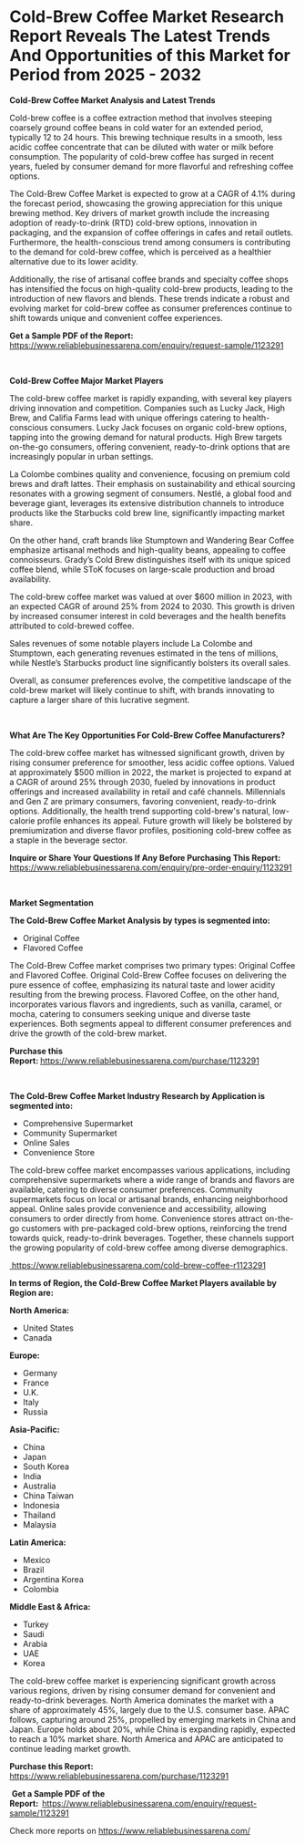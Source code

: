 <p><h1>Cold-Brew Coffee Market Research Report Reveals The Latest Trends And Opportunities of this Market for Period from 2025 - 2032</h1></p><p><strong>Cold-Brew Coffee Market Analysis and Latest Trends</strong></p>
<p><p>Cold-brew coffee is a coffee extraction method that involves steeping coarsely ground coffee beans in cold water for an extended period, typically 12 to 24 hours. This brewing technique results in a smooth, less acidic coffee concentrate that can be diluted with water or milk before consumption. The popularity of cold-brew coffee has surged in recent years, fueled by consumer demand for more flavorful and refreshing coffee options.</p><p>The Cold-Brew Coffee Market is expected to grow at a CAGR of 4.1% during the forecast period, showcasing the growing appreciation for this unique brewing method. Key drivers of market growth include the increasing adoption of ready-to-drink (RTD) cold-brew options, innovation in packaging, and the expansion of coffee offerings in cafes and retail outlets. Furthermore, the health-conscious trend among consumers is contributing to the demand for cold-brew coffee, which is perceived as a healthier alternative due to its lower acidity. </p><p>Additionally, the rise of artisanal coffee brands and specialty coffee shops has intensified the focus on high-quality cold-brew products, leading to the introduction of new flavors and blends. These trends indicate a robust and evolving market for cold-brew coffee as consumer preferences continue to shift towards unique and convenient coffee experiences.</p></p>
<p><strong>Get a Sample PDF of the Report:&nbsp;</strong> <a href="https://www.reliablebusinessarena.com/enquiry/request-sample/1123291?utm_campaign=1948&utm_medium=2&utm_source=Github&utm_content=ia&utm_term=15022025&utm_id=cold-brew-coffee">https://www.reliablebusinessarena.com/enquiry/request-sample/1123291</a></p>
<p>&nbsp;</p>
<p><strong>Cold-Brew Coffee Major Market Players</strong></p>
<p><p>The cold-brew coffee market is rapidly expanding, with several key players driving innovation and competition. Companies such as Lucky Jack, High Brew, and Califia Farms lead with unique offerings catering to health-conscious consumers. Lucky Jack focuses on organic cold-brew options, tapping into the growing demand for natural products. High Brew targets on-the-go consumers, offering convenient, ready-to-drink options that are increasingly popular in urban settings.</p><p>La Colombe combines quality and convenience, focusing on premium cold brews and draft lattes. Their emphasis on sustainability and ethical sourcing resonates with a growing segment of consumers. Nestlé, a global food and beverage giant, leverages its extensive distribution channels to introduce products like the Starbucks cold brew line, significantly impacting market share.</p><p>On the other hand, craft brands like Stumptown and Wandering Bear Coffee emphasize artisanal methods and high-quality beans, appealing to coffee connoisseurs. Grady’s Cold Brew distinguishes itself with its unique spiced coffee blend, while SToK focuses on large-scale production and broad availability.</p><p>The cold-brew coffee market was valued at over $600 million in 2023, with an expected CAGR of around 25% from 2024 to 2030. This growth is driven by increased consumer interest in cold beverages and the health benefits attributed to cold-brewed coffee.</p><p>Sales revenues of some notable players include La Colombe and Stumptown, each generating revenues estimated in the tens of millions, while Nestle’s Starbucks product line significantly bolsters its overall sales.</p><p>Overall, as consumer preferences evolve, the competitive landscape of the cold-brew market will likely continue to shift, with brands innovating to capture a larger share of this lucrative segment.</p></p>
<p>&nbsp;</p>
<p><strong>What Are The Key Opportunities For Cold-Brew Coffee Manufacturers?</strong></p>
<p><p>The cold-brew coffee market has witnessed significant growth, driven by rising consumer preference for smoother, less acidic coffee options. Valued at approximately $500 million in 2022, the market is projected to expand at a CAGR of around 25% through 2030, fueled by innovations in product offerings and increased availability in retail and café channels. Millennials and Gen Z are primary consumers, favoring convenient, ready-to-drink options. Additionally, the health trend supporting cold-brew's natural, low-calorie profile enhances its appeal. Future growth will likely be bolstered by premiumization and diverse flavor profiles, positioning cold-brew coffee as a staple in the beverage sector.</p></p>
<p><strong>Inquire or Share Your Questions If Any Before Purchasing This Report:</strong> <a href="https://www.reliablebusinessarena.com/enquiry/pre-order-enquiry/1123291?utm_campaign=1948&utm_medium=2&utm_source=Github&utm_content=ia&utm_term=15022025&utm_id=cold-brew-coffee">https://www.reliablebusinessarena.com/enquiry/pre-order-enquiry/1123291</a></p>
<p>&nbsp;</p>
<p><strong>Market Segmentation</strong></p>
<p><strong>The Cold-Brew Coffee Market Analysis by types is segmented into:</strong></p>
<p><ul><li>Original Coffee</li><li>Flavored Coffee</li></ul></p>
<p><p>The Cold-Brew Coffee market comprises two primary types: Original Coffee and Flavored Coffee. Original Cold-Brew Coffee focuses on delivering the pure essence of coffee, emphasizing its natural taste and lower acidity resulting from the brewing process. Flavored Coffee, on the other hand, incorporates various flavors and ingredients, such as vanilla, caramel, or mocha, catering to consumers seeking unique and diverse taste experiences. Both segments appeal to different consumer preferences and drive the growth of the cold-brew market.</p></p>
<p><strong>Purchase this Report:&nbsp;</strong><a href="https://www.reliablebusinessarena.com/purchase/1123291?utm_campaign=1948&utm_medium=2&utm_source=Github&utm_content=ia&utm_term=15022025&utm_id=cold-brew-coffee">https://www.reliablebusinessarena.com/purchase/1123291</a></p>
<p>&nbsp;</p>
<p><strong>The Cold-Brew Coffee Market Industry Research by Application is segmented into:</strong></p>
<p><ul><li>Comprehensive Supermarket</li><li>Community Supermarket</li><li>Online Sales</li><li>Convenience Store</li></ul></p>
<p><p>The cold-brew coffee market encompasses various applications, including comprehensive supermarkets where a wide range of brands and flavors are available, catering to diverse consumer preferences. Community supermarkets focus on local or artisanal brands, enhancing neighborhood appeal. Online sales provide convenience and accessibility, allowing consumers to order directly from home. Convenience stores attract on-the-go customers with pre-packaged cold-brew options, reinforcing the trend towards quick, ready-to-drink beverages. Together, these channels support the growing popularity of cold-brew coffee among diverse demographics.</p></p>
<p><a href="https://www.reliablebusinessarena.com/cold-brew-coffee-r1123291?utm_campaign=1948&utm_medium=2&utm_source=Github&utm_content=ia&utm_term=15022025&utm_id=cold-brew-coffee">&nbsp;https://www.reliablebusinessarena.com/cold-brew-coffee-r1123291</a></p>
<p><strong>In terms of Region, the Cold-Brew Coffee Market Players available by Region are:</strong></p>
<p>
    <p> <strong> North America: </strong>
        <ul>
            <li>United States</li>
            <li>Canada</li>
        </ul>
        </p> 
    <p> <strong> Europe: </strong>
        <ul>
            <li>Germany</li>
            <li>France</li>
            <li>U.K.</li>
            <li>Italy</li>
            <li>Russia</li>
        </ul>
        </p> 
    <p> <strong> Asia-Pacific: </strong>
        <ul>
            <li>China</li>
            <li>Japan</li>
            <li>South Korea</li>
            <li>India</li>
            <li>Australia</li>
            <li>China Taiwan</li>
            <li>Indonesia</li>
            <li>Thailand</li>
            <li>Malaysia</li>
        </ul>
        </p> 
    <p> <strong> Latin America: </strong>
        <ul>
            <li>Mexico</li>
            <li>Brazil</li>
            <li>Argentina Korea</li>
            <li>Colombia</li>
        </ul>
        </p> 
    <p> <strong> Middle East & Africa: </strong>
        <ul>
            <li>Turkey</li>
            <li>Saudi</li>
            <li>Arabia</li>
            <li>UAE</li>
            <li>Korea</li>
        </ul>
    </p>
    </p>
<p><p>The cold-brew coffee market is experiencing significant growth across various regions, driven by rising consumer demand for convenient and ready-to-drink beverages. North America dominates the market with a share of approximately 45%, largely due to the U.S. consumer base. APAC follows, capturing around 25%, propelled by emerging markets in China and Japan. Europe holds about 20%, while China is expanding rapidly, expected to reach a 10% market share. North America and APAC are anticipated to continue leading market growth.</p></p>
<p><strong>Purchase this Report: </strong><a href="https://www.reliablebusinessarena.com/purchase/1123291?utm_campaign=1948&utm_medium=2&utm_source=Github&utm_content=ia&utm_term=15022025&utm_id=cold-brew-coffee">https://www.reliablebusinessarena.com/purchase/1123291</a></p>
<p>&nbsp;<strong>Get a Sample PDF of the Report:&nbsp;&nbsp;</strong><a href="https://www.reliablebusinessarena.com/enquiry/request-sample/1123291?utm_campaign=1948&utm_medium=2&utm_source=Github&utm_content=ia&utm_term=15022025&utm_id=cold-brew-coffee">https://www.reliablebusinessarena.com/enquiry/request-sample/1123291</a></p>
<p><strong></strong></p>
<p>Check more reports on <a href="https://www.reliablebusinessarena.com/?utm_campaign=1948&utm_medium=2&utm_source=Github&utm_content=ia&utm_term=15022025&utm_id=cold-brew-coffee">https://www.reliablebusinessarena.com/</a></p>